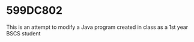 # 599DC802

This is an attempt to modify a Java program created in class as a 1st year BSCS student
